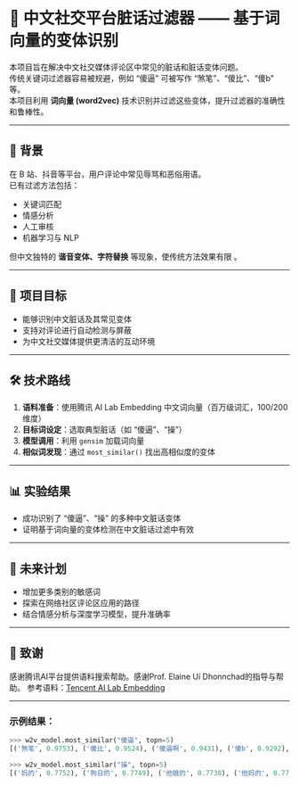 # 🚫 中文社交平台脏话过滤器 —— 基于词向量的变体识别

本项目旨在解决中文社交媒体评论区中常见的脏话和脏话变体问题。  
传统关键词过滤器容易被规避，例如 “傻逼” 可被写作 “煞笔”、“傻比”、“傻b” 等。  
本项目利用 **词向量 (word2vec)** 技术识别并过滤这些变体，提升过滤器的准确性和鲁棒性。  

---

## 📖 背景
在 B 站、抖音等平台，用户评论中常见辱骂和恶俗用语。  
已有过滤方法包括：
- 关键词匹配
- 情感分析
- 人工审核
- 机器学习与 NLP

但中文独特的 **谐音变体、字符替换** 等现象，使传统方法效果有限 。

---

## 🎯 项目目标
- 能够识别中文脏话及其常见变体  
- 支持对评论进行自动检测与屏蔽  
- 为中文社交媒体提供更清洁的互动环境  

---

## 🛠️ 技术路线
1. **语料准备**：使用腾讯 AI Lab Embedding 中文词向量（百万级词汇，100/200 维度）  
2. **目标词设定**：选取典型脏话（如 “傻逼”、“操”）  
3. **模型调用**：利用 `gensim` 加载词向量  
4. **相似词发现**：通过 `most_similar()` 找出高相似度的变体  

---

## 📊 实验结果
- 成功识别了 “傻逼”、“操” 的多种中文脏话变体
- 证明基于词向量的变体检测在中文脏话过滤中有效

---

## 🚀 未来计划
- 增加更多类别的敏感词
- 探索在网络社区评论区应用的路径
- 结合情感分析与深度学习模型，提升准确率

---

## 🙌 致谢
感谢腾讯AI平台提供语料搜索帮助。感谢Prof. Elaine Uí Dhonnchad的指导与帮助。
参考语料：[Tencent AI Lab Embedding](https://metatext.io/datasets/tencent-ai-lab-embedding-corpus)

---

### 示例结果：  
```python
>>> w2v_model.most_similar("傻逼", topn=5)
[('煞笔', 0.9753), ('傻比', 0.9524), ('傻逼啊', 0.9431), ('傻b', 0.9292), ('大傻逼', 0.9223)]

>>> w2v_model.most_similar("操", topn=5)
[('妈的', 0.7752), ('狗日的', 0.7749), ('他娘的', 0.7738), ('他妈的', 0.7730), ('我操', 0.7590)]

